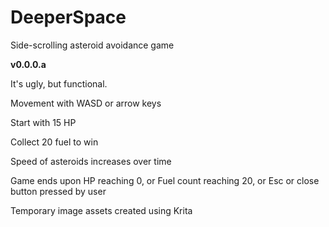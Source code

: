 # DeeperSpace
Side-scrolling asteroid avoidance game

**v0.0.0.a**

It's ugly, but functional.

Movement with WASD or arrow keys

Start with 15 HP

Collect 20 fuel to win

Speed of asteroids increases over time

Game ends upon HP reaching 0, or Fuel count reaching 20, or Esc or close button pressed by user

Temporary image assets created using Krita
